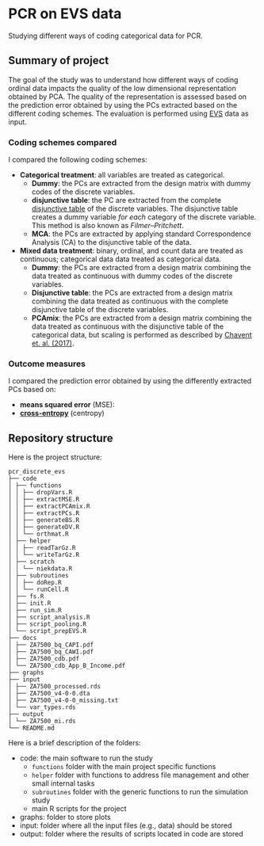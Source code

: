 # PCR on EVS data

Studying different ways of coding categorical data for PCR.

## Summary of project

The goal of the study was to understand how different ways of coding ordinal data impacts the quality of the low dimensional representation obtained by PCA.
The quality of the representation is assessed based on the prediction error obtained by using the PCs extracted based on the different coding schemes.
The evaluation is performed using [EVS](https://europeanvaluesstudy.eu) data as input.

### Coding schemes compared

I compared the following coding schemes:

- **Categorical treatment**: all variables are treated as categorical.
  - **Dummy**: the PCs are extracted from the design matrix with dummy codes of the discrete variables.
  - **disjunctive table**: the PC are extracted from the complete [disjunctive table](https://www.xlstat.com/en/solutions/features/complete-disjuncive-tables-creating-dummy-variables) of the discrete variables. The disjunctive table creates a dummy variable *for each* category of the discrete variable. This method is also known as *Filmer–Pritchett*.
  - **MCA**: the PCs are extracted by applying standard Correspondence Analysis (CA) to the disjunctive table of the data.
- **Mixed data treatment**: binary, ordinal, and count data are treated as continuous; categorical data data treated as categorical data.
  - **Dummy**: the PCs are extracted from a design matrix combining the data treated as continuous with dummy codes of the discrete variables.
  - **Disjunctive table**: the PCs are extracted from a design matrix combining the data treated as continuous with the complete disjunctive table of the discrete variables.
  - **PCAmix**: the PCs are extracted from a design matrix combining the data treated as continuous with the disjunctive table of the categorical data, but scaling is performed as described by [Chavent et. al. (2017)](https://arxiv.org/abs/1411.4911).

### Outcome measures

I compared the prediction error obtained by using the differently extracted PCs based on:

- **means squared error** (MSE):  
- **[cross-entropy](https://rpubs.com/juanhklopper/cross_entropy)** (centropy)  

## Repository structure

Here is the project structure:

```
pcr_discrete_evs
├── code
│ ├── functions
│ │ ├── dropVars.R
│ │ ├── extractMSE.R
│ │ ├── extractPCAmix.R
│ │ ├── extractPCs.R
│ │ ├── generateBS.R
│ │ ├── generateDV.R
│ │ └── orthmat.R
│ ├── helper
│ │ ├── readTarGz.R
│ │ └── writeTarGz.R
│ ├── scratch
│ │ └── niekdata.R
│ ├── subroutines
│ │ ├── doRep.R
│ │ └── runCell.R
│ ├── fs.R
│ ├── init.R
│ ├── run_sim.R
│ ├── script_analysis.R
│ ├── script_pooling.R
│ └── script_prepEVS.R
├── docs
│ ├── ZA7500_bq_CAPI.pdf
│ ├── ZA7500_bq_CAWI.pdf
│ ├── ZA7500_cdb.pdf
│ └── ZA7500_cdb_App_B_Income.pdf
├── graphs
├── input
│ ├── ZA7500_processed.rds
│ ├── ZA7500_v4-0-0.dta
│ ├── ZA7500_v4-0-0_missing.txt
│ └── var_types.rds
├── output
│ └── ZA7500_mi.rds
└── README.md

```

Here is a brief description of the folders:

- code: the main software to run the study
  - `functions` folder with the main project specific functions
  - `helper` folder with functions to address file management and other small internal tasks
  - `subroutines` folder with the generic functions to run the simulation study
  - main R scripts for the project
- graphs: folder to store plots
- input: folder where all the input files (e.g., data) should be stored
- output: folder where the results of scripts located in code are stored
